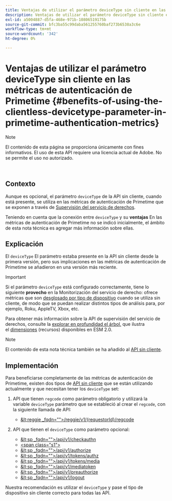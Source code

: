```yaml
---
title: Ventajas de utilizar el parámetro deviceType sin cliente en las métricas de autenticación de Primetime
description: Ventajas de utilizar el parámetro deviceType sin cliente en las métricas de autenticación de Primetime
exl-id: a5004887-d5fa-468e-971b-10806519175b
source-git-commit: bfc3ba55c99daba561255760baf273b6538a3c6e
workflow-type: tm+mt
source-wordcount: '342'
ht-degree: 0%

---
```


# Ventajas de utilizar el parámetro deviceType sin cliente en las métricas de autenticación de Primetime {#benefits-of-using-the-clientless-devicetype-parameter-in-primetime-authentication-metrics}

>[!NOTE]
>
>El contenido de esta página se proporciona únicamente con fines informativos. El uso de esta API requiere una licencia actual de Adobe. No se permite el uso no autorizado.

</br>

## Contexto

Aunque es opcional, el parámetro `deviceType` de la API sin cliente, cuando está presente, se utiliza en las métricas de autenticación de Primetime que se exponen a través de [Supervisión del servicio de derechos](/help/authentication/entitlement-service-monitoring-overview.md).

Teniendo en cuenta que la conexión entre `deviceType` y su **ventajas** En las métricas de autenticación de Primetime no se indicó inicialmente, el ámbito de esta nota técnica es agregar más información sobre ellas.

## Explicación

El `deviceType` El parámetro estaba presente en la API sin cliente desde la primera versión, pero sus implicaciones en las métricas de autenticación de Primetime se añadieron en una versión más reciente.



>[!IMPORTANT]
>
>Si el parámetro `deviceType` está configurado correctamente, tiene lo siguiente **provecho** en la Monitorización del servicio de derecho: ofrece métricas que son [desglosado por tipo de dispositivo](/help/authentication/entitlement-service-monitoring-overview.md#clientless_device_type) cuando se utiliza sin cliente, de modo que se puedan realizar distintos tipos de análisis para, por ejemplo, Roku, AppleTV, Xbox, etc.


Para obtener más información sobre la API de supervisión del servicio de derechos, consulte la [explorar en profundidad el árbol,](/help/authentication/entitlement-service-monitoring-api.md#drill-down_tree) que ilustra el [dimensiones](/help/authentication/entitlement-service-monitoring-overview.md#esm_dimensions) (recursos) disponibles en ESM 2.0.

>[!NOTE]
>
>El contenido de esta nota técnica también se ha añadido al [API sin cliente](#clientless_device_type).




## Implementación

Para beneficiarse completamente de las métricas de autenticación de Primetime, existen dos tipos de [API sin cliente](#web_srvs_summary) que se están utilizando actualmente y que necesitan tener los `deviceType` set:

1. API que tienen `regcode` como parámetro obligatorio y utilizará la variable `deviceType` parámetro que se estableció al crear el `regcode`, con la siguiente llamada de API:
   - [\&lt;reggie _fqdn=&quot;&quot;>/reggie/v1/{requestorId}/regcode](#reg_serv)

1. API que tienen el `deviceType` como parámetro opcional:
   - [\&lt;sp _fqdn=&quot;&quot;>/api/v1/checkauthn](#check_authn_token)
   - [&lt;span class=&quot;s1&quot;>](#retrieve_authn_token)
   - [\&lt;sp _fqdn=&quot;&quot;>/api/v1/authorize](#init_authz)
   - [\&lt;sp _fqdn=&quot;&quot;>/api/v1/tokens/authz](#retrieve_authz_token)
   - [\&lt;sp _fqdn=&quot;&quot;>/api/v1/tokens/media](#short_media)
   - [\&lt;sp _fqdn=&quot;&quot;>/api/v1/mediatoken](#short_media)
   - [\&lt;sp _fqdn=&quot;&quot;>/api/v1/preauthorize](#PreAuthZ_Resources)
   - [\&lt;sp _fqdn=&quot;&quot;>/api/v1/logout](#init_logout)

Nuestra recomendación es utilizar el `deviceType` y pase el tipo de dispositivo sin cliente correcto para todas las API.
